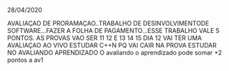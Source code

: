 28/04/2020

AVALIAÇAO DE PRORAMAÇAO..TRABALHO DE DESINVOLVIMENTODE SOFTWARE...FAZER A FOLHA DE PAGAMENTO...ESSE TRABALHO VALE 5 PONTOS.
AS PROVAS VAO SER 11 12 E 13 14 15
DIA 12 VAI TER UMA AVALIAÇAO AO VIVO
ESTUDAR C++N PQ VAI CAIR NA PROVA
ESTUDAR NO AVALIANDO APRENDIZADO
    O avaliando o aprendizado pode somar +2 pontos a av1 
